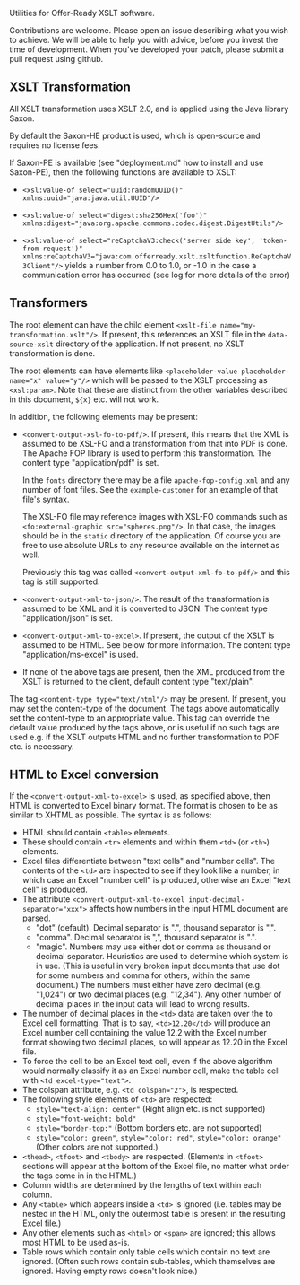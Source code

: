 Utilities for Offer-Ready XSLT software.

Contributions are welcome. Please open an issue describing what you wish to achieve. We will be able to help you with advice, before you invest the time of development. When you've developed your patch, please submit a pull request using github.

XSLT Transformation
-------------------
All XSLT transformation uses XSLT 2.0, and is applied using the Java library Saxon.

By default the Saxon-HE product is used, which is open-source and requires no license fees.

If Saxon-PE is available (see "deployment.md" how to install and use Saxon-PE), then the following functions are available to XSLT:

* `<xsl:value-of select="uuid:randomUUID()" xmlns:uuid="java:java.util.UUID"/>`

* `<xsl:value-of select="digest:sha256Hex('foo')" xmlns:digest="java:org.apache.commons.codec.digest.DigestUtils"/>`

* `<xsl:value-of select="reCaptchaV3:check('server side key', 'token-from-request')" xmlns:reCaptchaV3="java:com.offerready.xslt.xsltfunction.ReCaptchaV3Client"/>` yields a number from 0.0 to 1.0, or -1.0 in the case a communication error has occurred (see log for more details of the error)

Transformers
------------
The root element can have the child element `<xslt-file name="my-transformation.xslt"/>`. If present, this references an XSLT file in the `data-source-xslt` directory of the application. If not present, no XSLT transformation is done.

The root elements can have elements like `<placeholder-value placeholder-name="x" value="y"/>` which will be passed to the XSLT processing as `<xsl:param>`. Note that these are distinct from the other variables described in this document, `${x}` etc. will not work.

In addition, the following elements may be present:

* `<convert-output-xsl-fo-to-pdf/>`. If present, this means that the XML is assumed to be XSL-FO and a transformation from that into PDF is done. The Apache FOP library is used to perform this transformation. The content type "application/pdf" is set.

  In the `fonts` directory there may be a file `apache-fop-config.xml` and any number of font files. See the `example-customer` for an example of that file's syntax.
  
  The XSL-FO file may reference images with XSL-FO commands such as `<fo:external-graphic src="spheres.png"/>`. In that case, the images should be in the `static` directory of the application. Of course you are free to use absolute URLs to any resource available on the internet as well.
  
  Previously this tag was called `<convert-output-xml-fo-to-pdf/>` and this tag is still supported.
  
* `<convert-output-xml-to-json/>`. The result of the transformation is assumed to be XML and it is converted to JSON. The content type "application/json" is set.
  
* `<convert-output-xml-to-excel>`. If present, the output of the XSLT is assumed to be HTML. See below for more information. The content type "application/ms-excel" is used.

* If none of the above tags are present, then the XML produced from the XSLT is returned to the client, default content type "text/plain".

The tag `<content-type type="text/html"/>` may be present. If present, you may set the content-type of the document. The tags above automatically set the content-type to an appropriate value. This tag can override the default value produced by the tags above, or is useful if no such tags are used e.g. if the XSLT outputs HTML and no further transformation to PDF etc. is necessary.

HTML to Excel conversion
------------------------
If the `<convert-output-xml-to-excel>` is used, as specified above, then HTML is converted to Excel binary format. The format is chosen to be as similar to XHTML as possible. The syntax is as follows: 

* HTML should contain `<table>` elements. 
* These should contain `<tr>` elements and within them `<td>` (or `<th>`) elements. 
* Excel files differentiate between "text cells" and "number cells". The contents of the `<td>` are inspected to see if they look like a number, in which case an Excel "number cell" is produced, otherwise an Excel "text cell" is produced.
* The attribute `<convert-output-xml-to-excel input-decimal-separator="xxx">` affects how numbers in the input HTML document are parsed.
  * "dot" (default). Decimal separator is ".", thousand separator is ",".
  * "comma". Decimal separator is ",", thousand separator is ".".
  * "magic". Numbers may use either dot or comma as thousand or decimal separator. Heuristics are used to determine which system is in use. (This is useful in very broken input documents that use dot for some numbers and comma for others, within the same document.) The numbers must either have zero decimal (e.g. "1,024") or two decimal places (e.g. "12,34"). Any other number of decimal places in the input data will lead to wrong results. 
* The number of decimal places in the `<td>` data are taken over the to Excel cell formatting. That is to say, `<td>12.20</td>` will produce an Excel number cell containing the value 12.2 with the Excel number format showing two decimal places, so will appear as 12.20 in the Excel file.
* To force the cell to be an Excel text cell, even if the above algorithm would normally classify it as an Excel number cell, make the table cell with `<td excel-type="text">`.
* The colspan attribute, e.g. `<td colspan="2">`, is respected. 
* The following style elements of `<td>` are respected:
  * `style="text-align: center"` (Right align etc. is not supported)
  * `style="font-weight: bold"`
  * `style="border-top:"` (Bottom borders etc. are not supported)
  * `style="color: green"`, `style="color: red"`, `style="color: orange"` (Other colors are not supported.)
* `<thead>`, `<tfoot>` and `<tbody>` are respected. (Elements in `<tfoot>` sections will appear at the bottom of the Excel file, no matter what order the tags come in in the HTML.) 
* Column widths are determined by the lengths of text within each column. 
* Any `<table>` which appears inside a `<td>` is ignored (i.e. tables may be nested in the HTML, only the outermost table is present in the resulting Excel file.) 
* Any other elements such as `<html>` or `<span>` are ignored; this allows most HTML to be used as-is. 
* Table rows which contain only table cells which contain no text are ignored. (Often such rows contain sub-tables, which themselves are ignored. Having empty rows doesn't look nice.) 

